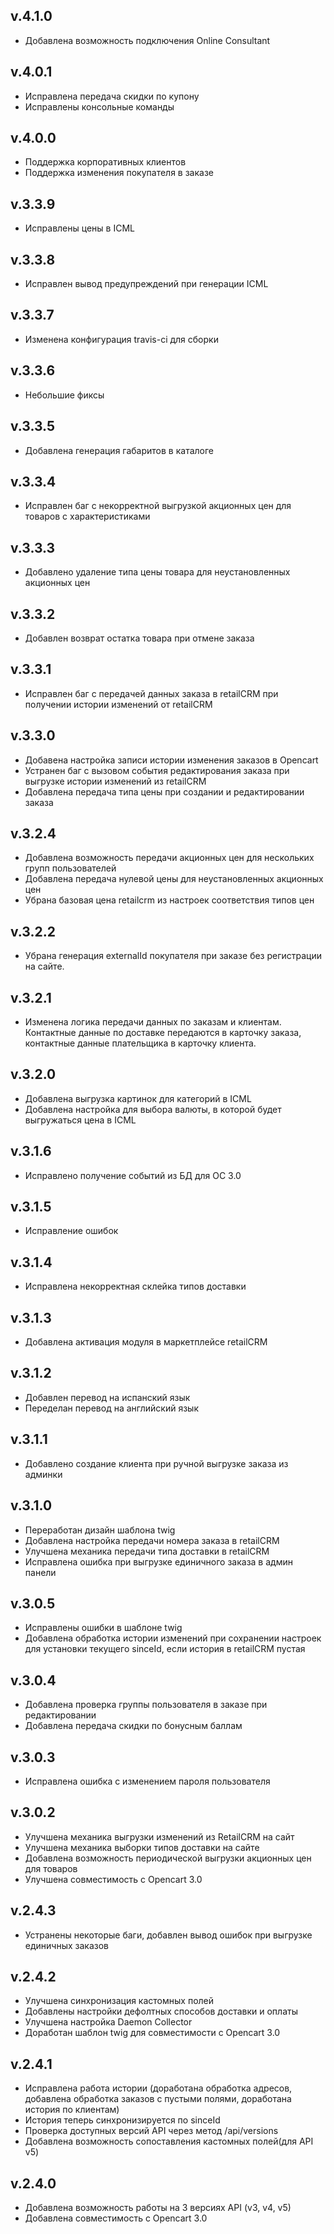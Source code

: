## v.4.1.0
* Добавлена возможность подключения Online Consultant

## v.4.0.1
* Исправлена передача скидки по купону
* Исправлены консольные команды

## v.4.0.0
* Поддержка корпоративных клиентов
* Поддержка изменения покупателя в заказе

## v.3.3.9
* Исправлены цены в ICML

## v.3.3.8
* Исправлен вывод предупреждений при генерации ICML

## v.3.3.7
* Изменена конфигурация travis-ci для сборки

## v.3.3.6
* Небольшие фиксы

## v.3.3.5
* Добавлена генерация габаритов в каталоге

## v.3.3.4
* Исправлен баг с некорректной выгрузкой акционных цен для товаров с характеристиками

## v.3.3.3
* Добавлено удаление типа цены товара для неустановленных акционных цен

## v.3.3.2
* Добавлен возврат остатка товара при отмене заказа

## v.3.3.1
* Исправлен баг с передачей данных заказа в retailCRM при получении истории изменений от retailCRM

## v.3.3.0
* Добавена настройка записи истории изменения заказов в Opencart
* Устранен баг с вызовом события редактирования заказа при выгрузке истории изменений из retailCRM
* Добавлена передача типа цены при создании и редактировании заказа

## v.3.2.4
* Добавлена возможность передачи акционных цен для нескольких групп пользователей
* Добавлена передача нулевой цены для  неустановленных акционных цен
* Убрана базовая цена retailcrm из настроек соответствия типов цен

## v.3.2.2
* Убрана генерация externalId покупателя при заказе без регистрации на сайте.

## v.3.2.1
* Изменена логика передачи данных по заказам и клиентам. Контактные данные по доставке передаются в карточку заказа, контактные данные плательщика в карточку клиента.

## v.3.2.0
* Добавлена выгрузка картинок для категорий в ICML
* Добавлена настройка для выбора валюты, в которой будет выгружаться цена в ICML

## v.3.1.6
* Исправлено получение событий из БД для OC 3.0

## v.3.1.5
* Исправление ошибок

## v.3.1.4
* Исправлена некорректная склейка типов доставки

## v.3.1.3
* Добавлена активация модуля в маркетплейсе retailCRM

## v.3.1.2
* Добавлен перевод на испанский язык
* Переделан перевод на английский язык

## v.3.1.1
* Добавлено создание клиента при ручной выгрузке заказа из админки

## v.3.1.0
* Переработан дизайн шаблона twig
* Добавлена настройка передачи номера заказа в retailCRM
* Улучшена механика передачи типа доставки в retailCRM
* Исправлена ошибка при выгрузке единичного заказа в админ панели

## v.3.0.5
* Исправлены ошибки в шаблоне twig
* Добавлена обработка истории изменений при сохранении настроек для установки текущего sinceId, если история в retailCRM пустая

## v.3.0.4
* Добавлена проверка группы пользователя в заказе при редактировании
* Добавлена передача скидки по бонусным баллам

## v.3.0.3
* Исправлена ошибка с изменением пароля пользователя

## v.3.0.2
* Улучшена механика выгрузки изменений из RetailCRM на сайт
* Улучшена механика выборки типов доставки на сайте
* Добавлена возможность периодической выгрузки акционных цен для товаров
* Улучшена совместимость с Opencart 3.0

## v.2.4.3
* Устранены некоторые баги, добавлен вывод ошибок при выгрузке единичных заказов

## v.2.4.2
* Улучшена синхронизация кастомных полей
* Добавлены настройки дефолтных способов доставки и оплаты
* Улучшена настройка Daemon Collector
* Доработан шаблон twig для совместимости с Opencart 3.0

## v.2.4.1
* Исправлена работа истории (доработана обработка адресов, добавлена обработка заказов с пустыми полями, доработана история по клиентам)
* История теперь синхронизируется по sinceId
* Проверка доступных версий API через метод /api/versions
* Добавлена возможность сопоставления кастомных полей(для API v5)

## v.2.4.0
* Добавлена возможность работы на 3 версиях API (v3, v4, v5)
* Добавлена совместимость с Opencart 3.0

